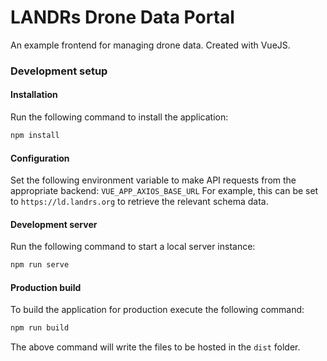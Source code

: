 # LANDRs Drone Data Portal
An example frontend for managing drone data. Created with VueJS.

### Development setup

#### Installation
Run the following command to install the application:
```bash
npm install
``` 
#### Configuration
Set the following environment variable to make API requests from the appropriate backend:
`VUE_APP_AXIOS_BASE_URL`
For example, this can be set to `https://ld.landrs.org` to retrieve the relevant schema data.


#### Development server
Run the following command to start a local server instance:
```bash
npm run serve
```


#### Production build
To build the application for production execute the following command:
```bash
npm run build
```
The above command will write the files to be hosted in the `dist` folder.

